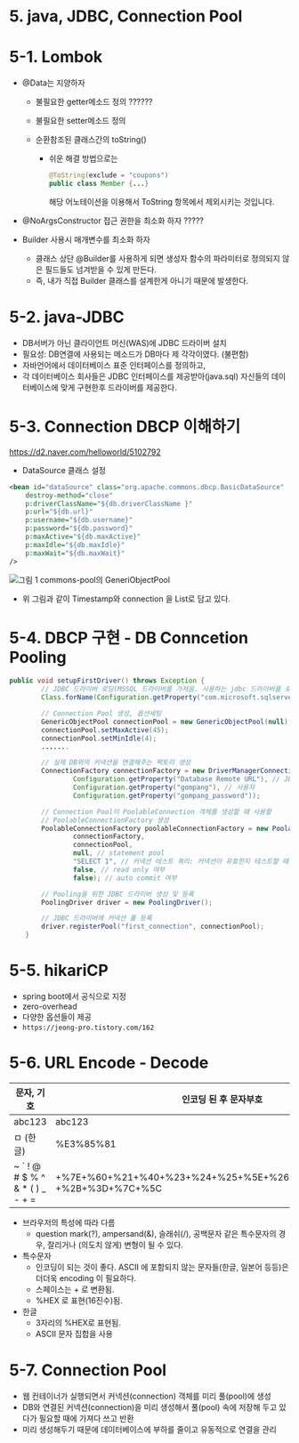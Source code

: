 # 5. java, JDBC, Connection Pool

# 5-1. Lombok

- @Data는 지양하자

  - 불필요한 getter메소드 정의 ??????

  - 불필요한 setter메소드 정의

  - 순환참조된 클래스간의 toString() 

    - 쉬운 해결 방법으로는

      ```java
      @ToString(exclude = "coupons")
      public class Member {...}
      ```

      해당 어노테이션을 이용해서 ToString 항목에서 제외시키는 것입니다.

- @NoArgsConstructor 접근 권한을 최소화 하자 ?????

- Builder 사용시 매개변수를 최소화 하자

  - 클래스 상단 @Builder를 사용하게 되면 생성자 함수의 파라미터로 정의되지 않은 필드들도 넘겨받을 수 있게 만든다. 
  - 즉, 내가 직접 Builder 클래스를 설계한게 아니기 때문에 발생한다.

# 5-2. java-JDBC

- DB서버가 아닌 클라이언트 머신(WAS)에 JDBC 드라이버 설치
- 필요성:  DB연결에 사용되는 메소드가 DB마다 제 각각이였다. (불편함)
- 자바언어에서 데이터베이스 표준 인터페이스를 정의하고,
- 각 데이터베이스 회사들은 JDBC 인터페이스를 제공받아(java.sql) 자신들의 데이터베이스에 맞게 구현한후 드라이버를 제공한다.



# 5-3. Connection DBCP 이해하기

https://d2.naver.com/helloworld/5102792

- DataSource 클래스 설정

~~~xml
<bean id="dataSource" class="org.apache.commons.dbcp.BasicDataSource"  
    destroy-method="close"
    p:driverClassName="${db.driverClassName }"
    p:url="${db.url}"
    p:username="${db.username}"
    p:password="${db.password}"
    p:maxActive="${db.maxActive}"
    p:maxIdle="${db.maxIdle}"
    p:maxWait="${db.maxWait}"
/>
~~~

![그림 1 commons-pool의 GeneriObjectPool](https://d2.naver.com/content/images/2015/10/helloworld-201508-CommonsDBCP-------1.png)



- 위 그림과 같이 Timestamp와 connection 을 List로 담고 있다.

# 5-4. DBCP 구현 - DB Conncetion Pooling

~~~java
public void setupFirstDriver() throws Exception {
        // JDBC 드라이버 로딩(MSSQL 드라이버를 가져옴. 사용하는 jdbc 드라이버를 로드하면 됨
        Class.forName(Configuration.getProperty("com.microsoft.sqlserver.jdbc.SQLServerDriver"));

        // Connection Pool 생성, 옵션세팅
        GenericObjectPool connectionPool = new GenericObjectPool(null);
        connectionPool.setMaxActive(45);
        connectionPool.setMinIdle(4);
        .......

        // 실제 DB와의 커넥션을 연결해주는 팩토리 생성
        ConnectionFactory connectionFactory = new DriverManagerConnectionFactory(
                Configuration.getProperty("Database Remote URL"), // JDBC URL
                Configuration.getProperty("gompang"), // 사용자
                Configuration.getProperty("gompang_password"));

        // Connection Pool이 PoolableConnection 객체를 생성할 때 사용할
        // PoolableConnectionFactory 생성
        PoolableConnectionFactory poolableConnectionFactory = new PoolableConnectionFactory(
                connectionFactory,
                connectionPool,
                null, // statement pool
                "SELECT 1", // 커넥션 테스트 쿼리: 커넥션이 유효한지 테스트할 때 사용되는 쿼리.
                false, // read only 여부
                false); // auto commit 여부

        // Pooling을 위한 JDBC 드라이버 생성 및 등록
        PoolingDriver driver = new PoolingDriver();

        // JDBC 드라이버에 커넥션 풀 등록
        driver.registerPool("first_connection", connectionPool);
    }
~~~



# 5-5. hikariCP

- spring boot에서 공식으로 지정
- zero-overhead
- 다양한 옵션들이 제공
- `https://jeong-pro.tistory.com/162`



# 5-6. URL Encode - Decode

| 문자, 기호                      | 인코딩 된 후 문자부호                                        |
| ------------------------------- | ------------------------------------------------------------ |
| abc123                          | abc123                                                       |
| ㅁ (한글)                       | %E3%85%81                                                    |
| ~ ` ! @ # $ % ^ & * ( ) _ - + = | +%7E+%60+%21+%40+%23+%24+%25+%5E+%26+%2A+%28+%29+_+-+%2B+%3D+%7C+%5C |

- 브라우저의 특성에 따라 다름
  -  question mark(?), ampersand(&), 슬래쉬(/), 공백문자 같은 특수문자의 경우, 잘리거나 (의도치 않게) 변형이 될 수 있다.
- 특수문자
  - 인코딩이 되는 것이 좋다. ASCII 에 포함되지 않는 문자들(한글, 일본어 등등)은 더더욱 encoding 이 필요하다.
  - 스페이스는 + 로 변환됨.
  - %HEX 로 표현(16진수)됨.
- 한글
  -  3자리의 %HEX로 표현됨.
  -  ASCII 문자 집합을 사용

# 5-7. Connection Pool 

- 웹 컨테이너가 실행되면서 커넥션(connection) 객체를 미리 풀(pool)에 생성
- DB와 연결된 커넥션(connection)을 미리 생성해서 풀(pool) 속에 저장해 두고 있다가 필요할 때에 가져다 쓰고 반환
- 미리 생성해두기 때문에 데이터베이스에 부하를 줄이고 유동적으로 연결을 관리